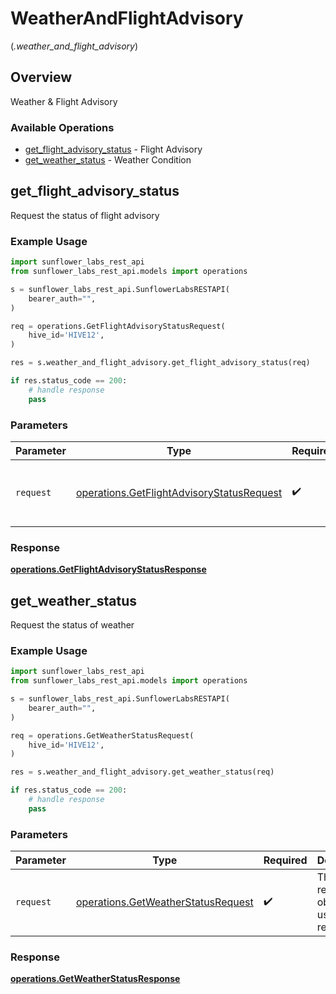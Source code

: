 # WeatherAndFlightAdvisory
(*.weather_and_flight_advisory*)

## Overview

Weather & Flight Advisory

### Available Operations

* [get_flight_advisory_status](#get_flight_advisory_status) - Flight Advisory
* [get_weather_status](#get_weather_status) - Weather Condition

## get_flight_advisory_status

Request the status of flight advisory

### Example Usage

```python
import sunflower_labs_rest_api
from sunflower_labs_rest_api.models import operations

s = sunflower_labs_rest_api.SunflowerLabsRESTAPI(
    bearer_auth="",
)

req = operations.GetFlightAdvisoryStatusRequest(
    hive_id='HIVE12',
)

res = s.weather_and_flight_advisory.get_flight_advisory_status(req)

if res.status_code == 200:
    # handle response
    pass
```

### Parameters

| Parameter                                                                                              | Type                                                                                                   | Required                                                                                               | Description                                                                                            |
| ------------------------------------------------------------------------------------------------------ | ------------------------------------------------------------------------------------------------------ | ------------------------------------------------------------------------------------------------------ | ------------------------------------------------------------------------------------------------------ |
| `request`                                                                                              | [operations.GetFlightAdvisoryStatusRequest](../../models/operations/getflightadvisorystatusrequest.md) | :heavy_check_mark:                                                                                     | The request object to use for the request.                                                             |


### Response

**[operations.GetFlightAdvisoryStatusResponse](../../models/operations/getflightadvisorystatusresponse.md)**


## get_weather_status

Request the status of weather

### Example Usage

```python
import sunflower_labs_rest_api
from sunflower_labs_rest_api.models import operations

s = sunflower_labs_rest_api.SunflowerLabsRESTAPI(
    bearer_auth="",
)

req = operations.GetWeatherStatusRequest(
    hive_id='HIVE12',
)

res = s.weather_and_flight_advisory.get_weather_status(req)

if res.status_code == 200:
    # handle response
    pass
```

### Parameters

| Parameter                                                                                | Type                                                                                     | Required                                                                                 | Description                                                                              |
| ---------------------------------------------------------------------------------------- | ---------------------------------------------------------------------------------------- | ---------------------------------------------------------------------------------------- | ---------------------------------------------------------------------------------------- |
| `request`                                                                                | [operations.GetWeatherStatusRequest](../../models/operations/getweatherstatusrequest.md) | :heavy_check_mark:                                                                       | The request object to use for the request.                                               |


### Response

**[operations.GetWeatherStatusResponse](../../models/operations/getweatherstatusresponse.md)**

